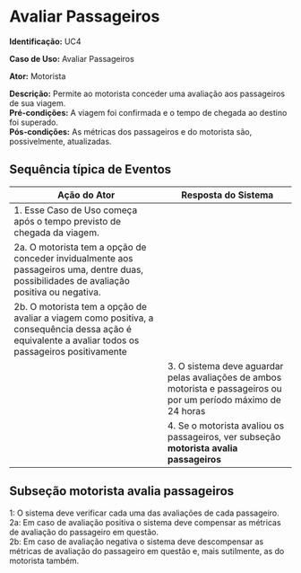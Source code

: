 # Avaliar Passageiros

**Identificação:** UC4 <br/>

**Caso de Uso:** Avaliar Passageiros <br/>

**Ator:** Motorista<br/>

**Descrição:** Permite ao motorista conceder uma avaliação aos passageiros de sua viagem. <br/>
**Pré-condições:** A viagem foi confirmada e o tempo de chegada ao destino foi superado. <br />
**Pós-condições:** As métricas dos passageiros e do motorista são, possivelmente, atualizadas. <br/>
## Sequência típica de Eventos 

| Ação do Ator                                    | Resposta do Sistema                                |
|-------------------------------------------------|----------------------------------------------------|
| 1. Esse Caso de Uso começa após o tempo previsto de chegada da viagem. |                                      |
| 2a. O motorista tem a opção de conceder invidualmente aos passageiros uma, dentre duas, possibilidades de avaliação positiva ou negativa.                                              |                             |
| 2b. O motorista tem a opção de avaliar a viagem como positiva, a consequência dessa ação é equivalente a avaliar todos os passageiros positivamente                                              |                             |
|                                    |  3. O sistema deve aguardar pelas avaliações de ambos motorista e passageiros ou por um período máximo de 24 horas                                   |
|  | 4. Se o motorista avaliou os passageiros, ver subseção **motorista avalia passageiros**


## Subseção motorista avalia passageiros
1: O sistema deve verificar cada uma das avaliações de cada passageiro. <br/>
2a: Em caso de avaliação positiva o sistema deve compensar as métricas de avaliação do passageiro em questão.<br/>
2b: Em caso de avaliação negativa o sistema deve descompensar as métricas de avaliação do passageiro em questão e, mais sutilmente, as do motorista também.
